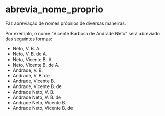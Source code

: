 abrevia_nome_proprio
====================

Faz abreviação de nomes próprios de diversas maneiras.

Por exemplo, o nome "Vicente Barbosa de Andrade Neto" será abreviado das seguintes formas:

- Neto, V. B. A.
- Neto, V. B. de A.
- Neto, Vicente B. A.
- Neto, Vicente B. de A.
- Andrade, V. B.
- Andrade, V. B. de
- Andrade, Vicente B.
- Andrade, Vicente B. de
- Andrade Neto, V. B.
- Andrade Neto, V. B. de
- Andrade Neto, Vicente B.
- Andrade Neto, Vicente B. de
